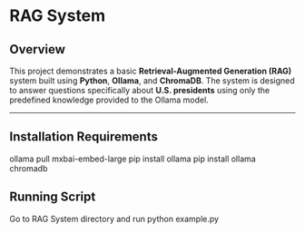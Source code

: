 # RAG System

## Overview

This project demonstrates a basic **Retrieval-Augmented Generation (RAG)** system built using **Python**, **Ollama**, and **ChromaDB**. The system is designed to answer questions specifically about **U.S. presidents** using only the predefined knowledge provided to the Ollama model.

---

## Installation Requirements

ollama pull mxbai-embed-large
pip install ollama
pip install ollama chromadb


## Running Script

Go to RAG System directory and run python example.py


